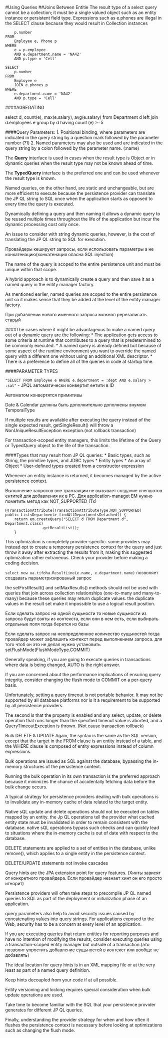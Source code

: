 #Using Queries
##Joins Between Entitie
The result type of a select query cannot be a collection; it must be a single valued object such as an entity instance or persistent field type. Expressions such as e.phones are illegal in the SELECT clause because they would result in Collection instances
```SELECT 
	p.number 
FROM 
	Employee e, Phone p 
WHERE 
	e = p.employee 
	AND e.department.name = 'NA42' 
	AND p.type = 'Cell'

SELECT 
	p.number 
FROM 
	Employee e 
	JOIN e.phones p 
WHERE 
	e.department.name = 'NA42' 
	AND p.type = 'Cell'
```
####AGREGATING

select d, count(e), max(e.salary), avg(e.salary) from Department d left join d.employees e group by d having count (e) >=5

####Query Parameters:
	1. Positional binding, where parameters are indicated in the query string by a question mark followed by the parameter number (?1)
	2. Named parameters may also be used and are indicated in the query string by a colon followed by the parameter name. (:name)
	

The **Query** interface is used in cases when the result type is Object or in dynamic queries when the result type may not be known ahead of time. 

The **TypedQuery** interface is the preferred one and can be used whenever the result type is known.

Named queries, on the other hand, are static and unchangeable, but are more efficient to execute because the persistence provider can translate the JP QL string to SQL once when the application starts as opposed to every time the query is executed. 

Dynamically defining a query and then naming it allows a dynamic query to be reused multiple times throughout the life of the application but incur the dynamic processing cost only once. 

An issue to consider with string dynamic queries, however, is the cost of translating the JP QL string to SQL for execution.

Провайдеры кешируют запросы, если использовать параметры а не конкатенацию(конкатенация опасна SQL injection)

The name of the query is scoped to the entire persistence unit and must be unique within that scope. 

A hybrid approach is to dynamically create a query and then save it as a named query in the entity manager factory.

As mentioned earlier, named queries are scoped to the entire persistence unit so it makes sense that they be added at the level of the entity manager factory.

При добавлении нового именного запроса можноп ререзаписать старый

####The cases where it might be advantageous to make a named query out of a dynamic query are the following: 
	* The application gets access to some criteria at runtime that contributes to a query that is predetermined to be commonly executed. 
	* A named query is already defined but because of some aspect of the runtime environment you want to override the named query with a different one without using an additional  XML descriptor. 
	* There is a preference to define all of the queries in code at startup time.

####PARAMETER TYPES
 
`"SELECT FROM Employee e WHERE e.department = :dept AND e.salary > :sal"` - JPQL автоматически конвертит ентити в ID

Автоматом конвертятся примитивы

Date & Calendar должны быть дополнительно дополнены энумом TemporalType

If multiple results are available after executing the query instead of the single expected result, getSingleResult() will throw a NonUniqueResultException exception.(not rollback transaction)

For transaction-scoped entity managers, this limits the lifetime of the Query or TypedQuery object to the life of the transaction.

####Types that may result from JP QL queries: 
	* Basic types, such as String, the primitive types, and JDBC types 
	* Entity types
	* An array of Object 
	* User-defined types created from a constructor expression
	
Whenever an entity instance is returned, it becomes managed by the active persistence context.

Выполнение запросов вне транзакции не вызывает создание снепшотов ентитей для добавления их в PC. Для application-managet EM нужно пометить метод как NOT_SUPPORTED (Tx)
```
@TransactionAttribute(TransactionAttributeType.NOT_SUPPORTED)
public List<Department> findAllDepartmentsDetached() {
	return em.createQuery("SELECT d FROM Department d", Department.class)
				.getResultList();
	}
```


This optimization is completely provider-specific. some providers may instead opt to create a temporary  persistence context for the query and just throw it away after extracting the results from it, making this suggested  optimization rather extraneous. Check your provider before making a coding decision. 

`select new ua.tifoha.ResultLine(e.name, e.department.name)` позволяет создавать параметризированый запрос

the setFirstResult() and setMaxResults() methods should not be used with queries that join across collection relationships (one-to-many and many-to-many) because these queries may return duplicate values. the  duplicate values in the result set make it impossible to use a logical result position. 

Если сделать запрос на одной сущьности то новые сущьности из запроса будут взяты из контекста, если они в нем есть, если выбирать отдельные поля тогда берется из базы

Если сделать запрос на неопределенное количество сущьностей тогда провайдер может зафлашить контекст перед выполнением запроса. для того чтоб он это не делал нужно установить setFlushMode(FlushModeType.COMMIT)

Generally speaking, if you are going to execute queries in transactions where data is being changed, AUTO is the right answer. 

If you are concerned about the performance implications of ensuring query integrity, consider changing the flush mode to COMMIT on a per-query basis. 

Unfortunately, setting a query timeout is not portable behavior. It may not be supported by all database platforms nor is it a requirement to be supported by all persistence providers. 

The second is that the property is enabled and any select, update, or delete operation that runs longer than the specified timeout value is aborted, and a QueryTimeoutException is thrown. (Not cause transaction rollback)

Bulk DELETE & UPDATE Again, the syntax is the same as the SQL version, except that the target in the FROM clause is an entity instead of a table, and the WHERE clause is composed of entity expressions instead of column expressions.

Bulk operations are issued as SQL against the database, bypassing the in-memory structures of the persistence context. 

Running the bulk operation in its own transaction is the preferred approach because it minimizes the chance of accidentally fetching data before the bulk change occurs. 

A typical strategy for persistence providers dealing with bulk operations is to invalidate any in-memory cache of data related to the target entity. 

Native sQL update and delete operations should not be executed on tables mapped by an entity. the Jp QL operations tell the provider what cached entity state must be invalidated in order to remain consistent with the database. native sQL operations bypass such checks and can quickly lead to situations where the in-memory cache is out of date with respect to the database. 

DELETE statements are applied to a set of entities in the database, unlike remove(), which applies to a single entity in the persistence context. 

DELETE/UPDATE statements not invoke cascades

Query hints are the JPA extension point for query features. (Хинты зависят от конкретного провайдера. Если провайдер незнает хинт он его просто игнорит)

Persistence providers will often take steps to precompile JP QL named queries to SQL as part of the deployment or initialization phase of an application. 

query parameters also help to avoid security issues caused by concatenating values into query strings. For applications exposed to the Web, security has to be a concern at every level of an application.

If you are executing queries that return entities for reporting purposes and have no intention of modifying the results, consider executing queries using a transaction-scoped entity manager but outside of a transaction.(это позволит упростить добавление сущьностей в контекст или вообще не добавлять)

The ideal location for query hints is in an XML mapping file or at the very least as part of a named query definition. 

Keep hints decoupled from your code if at all possible. 

Entity versioning and locking requires special consideration when bulk update operations are used.

Take time to become familiar with the SQL that your persistence provider generates for different JP QL queries. 

Finally, understanding the provider strategy for when and how often it flushes the persistence context is necessary before looking at optimizations such as changing the flush mode. 